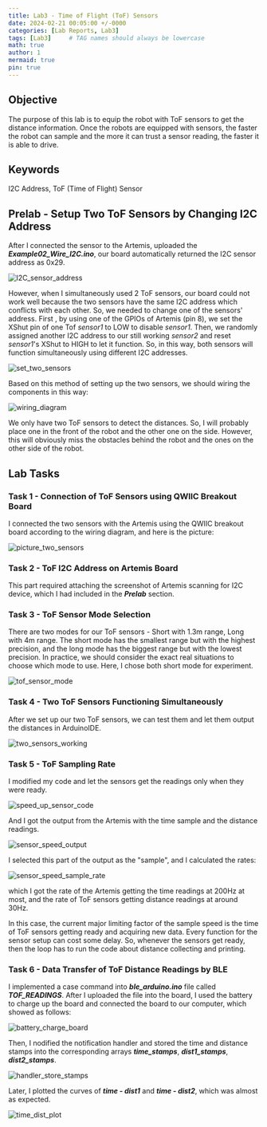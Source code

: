 ```yaml
---
title: Lab3 - Time of Flight (ToF) Sensors
date: 2024-02-21 00:05:00 +/-0000
categories: [Lab Reports, Lab3]
tags: [Lab3]     # TAG names should always be lowercase
math: true
author: 1
mermaid: true
pin: true
---
```

## Objective

The purpose of this lab is to equip the robot with ToF sensors to get the distance information. Once the robots are equipped with sensors, the faster the robot can sample and the more it can trust a sensor reading, the faster it is able to drive.

## Keywords

I2C Address, ToF (Time of Flight) Sensor

## Prelab - Setup Two ToF Sensors by Changing I2C Address

After I connected the sensor to the Artemis, uploaded the ***Example02_Wire_I2C.ino***, our board automatically returned the I2C sensor address as 0x29.

![I2C_sensor_address](/assets/images/lab3/I2C_sensor_address.png "I2C_sensor_address")

However, when I simultaneously used 2 ToF sensors, our board could not work well because the two sensors have the same I2C address which conflicts with each other. So, we needed to change one of the sensors' address. First , by using one of the GPIOs of Artemis (pin 8), we set the XShut pin of one Tof *sensor1* to LOW to disable *sensor1*. Then, we randomly assigned another I2C address to our still working *sensor2* and reset *sensor1*'s XShut to HIGH to let it function. So, in this way, both sensors will function simultaneously using different I2C addresses.

![set_two_sensors](/assets/images/lab3/set_two_sensors.png "set_two_sensors")

Based on this method of setting up the two sensors, we should wiring the components in this way:

![wiring_diagram](/assets/images/lab3/wiring_diagram.jpeg "wiring_diagram")

We only have two ToF sensors to detect the distances. So, I will probably place one in the front of the robot and the other one on the side. However, this will obviously miss the obstacles behind the robot and the ones on the other side of the robot.

## Lab Tasks

### Task 1 - Connection of ToF Sensors using QWIIC Breakout Board

I connected the two sensors with the Artemis using the QWIIC breakout board according to the wiring diagram, and here is the picture:

![picture_two_sensors](/assets/images/lab3/picture_two_sensors.jpg "picture_two_sensors")

### Task 2 - ToF I2C Address on Artemis Board

This part required attaching the screenshot of Artemis scanning for I2C device, which I had included in the ***Prelab*** section.

### Task 3 - ToF Sensor Mode Selection

There are two modes for our ToF sensors - Short with 1.3m range, Long with 4m range. The short mode has the smallest range but with the highest precision, and the long mode has the biggest range but with the lowest precision. In practice, we should consider the exact real situations to choose which mode to use. Here, I chose both short mode for experiment.

![tof_sensor_mode](/assets/images/lab3/tof_sensor_mode.png "tof_sensor_mode")

### Task 4 - Two ToF Sensors Functioning Simultaneously

After we set up our two ToF sensors, we can test them and let them output the distances in ArduinoIDE.

![two_sensors_working](/assets/images/lab3/two_sensors_working.png "two_sensors_working")

### Task 5 - ToF Sampling Rate

I modified my code and let the sensors get the readings only when they were ready.

![speed_up_sensor_code](/assets/images/lab3/speed_up_sensor_code.png "speed_up_sensor_code")

And I got the output from the Artemis with the time sample and the distance readings.

![sensor_speed_output](/assets/images/lab3/sensor_speed_output.png "sensor_speed_output")

I selected this part of the output as the "sample", and I calculated the rates:

![sensor_speed_sample_rate](/assets/images/lab3/sensor_speed_sample_rate.png "sensor_speed_sample_rate")

which I got the rate of the Artemis getting the time readings at 200Hz at most, and the rate of ToF sensors getting distance readings at around 30Hz.

In this case, the current major limiting factor of the sample speed is the time of ToF sensors getting ready and acquiring new data. Every function for the sensor setup can cost some delay. So, whenever the sensors get ready, then the loop has to run the code about distance collecting and printing.

### Task 6 - Data Transfer of ToF Distance Readings by BLE

I implemented a case command into ***ble_arduino.ino*** file called ***TOF_READINGS***. After I uploaded the file into the board, I used the battery to charge up the board and connected the board to our computer, which showed as follows:

![battery_charge_board](/assets/images/lab3/battery_charge_board.JPG "battery charge board")

Then, I nodified the notification handler and stored the time and distance stamps into the corresponding arrays ***time_stamps***, ***dist1_stamps***, ***dist2_stamps***.

![handler_store_stamps](/assets/images/lab3/handler_store_stamps.png "handler_store_stamps")

Later, I plotted the curves of ***time - dist1*** and ***time - dist2***, which was almost as expected.

![time_dist_plot](/assets/images/lab3/time_dist_plot.png "time_dist_plot")
